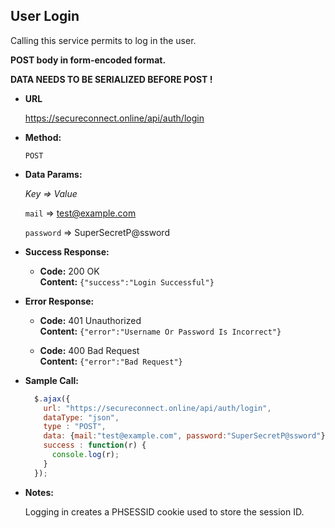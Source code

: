 **User Login**
----
Calling this service permits to log in the user.

**POST body in form-encoded format.**

**DATA NEEDS TO BE SERIALIZED BEFORE POST !**

* **URL**

  https://secureconnect.online/api/auth/login

* **Method:**

  `POST`

* **Data Params:**

    *Key => Value*

    `mail` => test@example.com

    `password` => SuperSecretP@ssword

* **Success Response:**

  * **Code:** 200 OK<br/>
    **Content:** `{"success":"Login Successful"}`
 
* **Error Response:**

  * **Code:** 401 Unauthorized<br/>
    **Content:** `{"error":"Username Or Password Is Incorrect"}`

  * **Code:** 400 Bad Request<br/>
    **Content:** `{"error":"Bad Request"}`

* **Sample Call:**

  ```javascript
    $.ajax({
      url: "https://secureconnect.online/api/auth/login",
      dataType: "json",
      type : "POST",
      data: {mail:"test@example.com", password:"SuperSecretP@ssword"},
      success : function(r) {
        console.log(r);
      }
    });
  ```

* **Notes:**

    Logging in creates a PHSESSID cookie used to store the session ID.